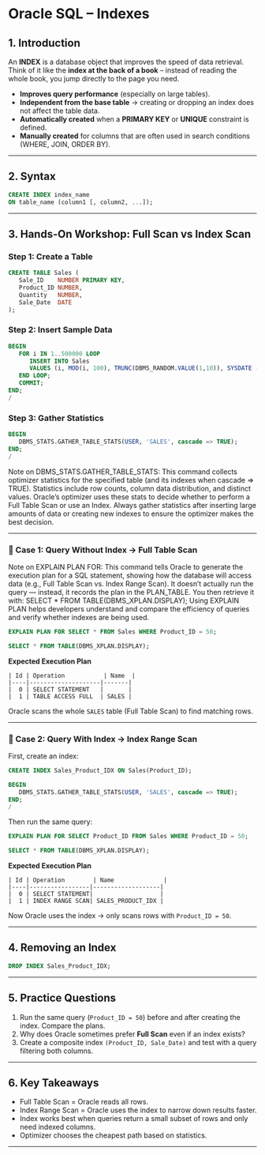 # Oracle SQL – Indexes

## 1. Introduction
An **INDEX** is a database object that improves the speed of data retrieval.  
Think of it like the **index at the back of a book** – instead of reading the whole book, you jump directly to the page you need.

- **Improves query performance** (especially on large tables).  
- **Independent from the base table** → creating or dropping an index does not affect the table data.  
- **Automatically created** when a **PRIMARY KEY** or **UNIQUE** constraint is defined.  
- **Manually created** for columns that are often used in search conditions (WHERE, JOIN, ORDER BY).  

---

## 2. Syntax
```sql
CREATE INDEX index_name
ON table_name (column1 [, column2, ...]);
```

---

## 3. Hands-On Workshop: Full Scan vs Index Scan

### Step 1: Create a Table
```sql
CREATE TABLE Sales (
   Sale_ID    NUMBER PRIMARY KEY,
   Product_ID NUMBER,
   Quantity   NUMBER,
   Sale_Date  DATE
);
```

### Step 2: Insert Sample Data
```sql
BEGIN
   FOR i IN 1..500000 LOOP
      INSERT INTO Sales
      VALUES (i, MOD(i, 100), TRUNC(DBMS_RANDOM.VALUE(1,10)), SYSDATE - MOD(i, 365));
   END LOOP;
   COMMIT;
END;
/
```

### Step 3: Gather Statistics
```sql
BEGIN
   DBMS_STATS.GATHER_TABLE_STATS(USER, 'SALES', cascade => TRUE);
END;
/
```
Note on DBMS_STATS.GATHER_TABLE_STATS:
This command collects optimizer statistics for the specified table (and its indexes when cascade => TRUE). Statistics include row counts, column data distribution, and distinct values. Oracle’s optimizer uses these stats to decide whether to perform a Full Table Scan or use an Index. Always gather statistics after inserting large amounts of data or creating new indexes to ensure the optimizer makes the best decision.

---

### 🔎 Case 1: Query Without Index → Full Table Scan
Note on EXPLAIN PLAN FOR:
This command tells Oracle to generate the execution plan for a SQL statement, showing how the database will access data (e.g., Full Table Scan vs. Index Range Scan). It doesn’t actually run the query — instead, it records the plan in the PLAN_TABLE. You then retrieve it with:
SELECT * FROM TABLE(DBMS_XPLAN.DISPLAY);
Using EXPLAIN PLAN helps developers understand and compare the efficiency of queries and verify whether indexes are being used.

```sql
EXPLAIN PLAN FOR SELECT * FROM Sales WHERE Product_ID = 50;

SELECT * FROM TABLE(DBMS_XPLAN.DISPLAY);
```

**Expected Execution Plan**
```
| Id | Operation           | Name  |
|----|--------------------|-------|
|  0 | SELECT STATEMENT   |       |
|  1 | TABLE ACCESS FULL  | SALES |
```

Oracle scans the whole `SALES` table (Full Table Scan) to find matching rows.

---

### 🔎 Case 2: Query With Index → Index Range Scan
First, create an index:
```sql
CREATE INDEX Sales_Product_IDX ON Sales(Product_ID);

BEGIN
   DBMS_STATS.GATHER_TABLE_STATS(USER, 'SALES', cascade => TRUE);
END;
/
```

Then run the same query:
```sql
EXPLAIN PLAN FOR SELECT Product_ID FROM Sales WHERE Product_ID = 50;

SELECT * FROM TABLE(DBMS_XPLAN.DISPLAY);
```

**Expected Execution Plan**
```
| Id | Operation        | Name              |
|----|-----------------|-------------------|
|  0 | SELECT STATEMENT|                   |
|  1 | INDEX RANGE SCAN| SALES_PRODUCT_IDX |
```

Now Oracle uses the index → only scans rows with `Product_ID = 50`.

---

## 4. Removing an Index
```sql
DROP INDEX Sales_Product_IDX;
```

---

## 5. Practice Questions
1. Run the same query (`Product_ID = 50`) before and after creating the index. Compare the plans.  
2. Why does Oracle sometimes prefer **Full Scan** even if an index exists?  
3. Create a composite index `(Product_ID, Sale_Date)` and test with a query filtering both columns.  

---

## 6. Key Takeaways
- Full Table Scan = Oracle reads all rows.  
- Index Range Scan = Oracle uses the index to narrow down results faster.  
- Index works best when queries return a small subset of rows and only need indexed columns.  
- Optimizer chooses the cheapest path based on statistics.  

---
